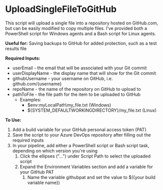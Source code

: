 # UploadSingleFileToGitHub

This script will upload a single file into a repository hosted on GitHub.com, but can be easily modified to copy multiple files. I've provided both a PowerShell script for Windows agents and a Bash script for Linux agents.

**Useful for:**
Saving backups to GitHub for added protection, such as a test results file

**Required Inputs:**
- userEmail - the email that will be associated with your Git commit
- userDisplayName - the display name that will show for the Git commit
- githubUsername - your username on GitHub, i.e. github.com/{username}
- repoName - the name of the repository on GitHub to upload to
- pathToFile - the file path for the item to be uploaded to GitHub
	- Examples:
		- $env:myLocalPath\my_file.txt (Windows)
		- ${SYSTEM_DEFAULTWORKINGDIRECTORY}/my_file.txt (Linux)

**To Use:**
1. Add a build variable for your GitHub personal access token (PAT)
2. Save the script to your Azure DevOps repository after filling out the required inputs
3. In your pipeline, add either a PowerShell script or Bash script task, depending on which version you're using
	1. Click the ellipses ("...") under Script Path to select the uploaded script
	2. Expand the Environment Variables section and add a variable for your GitHub PAT
		1. Name the variable githubpat and set the value to $({your build variable name})
